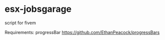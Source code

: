 # esx-jobsgarage
script for fivem

Requirements:
progressBar
https://github.com/EthanPeacock/progressBars
